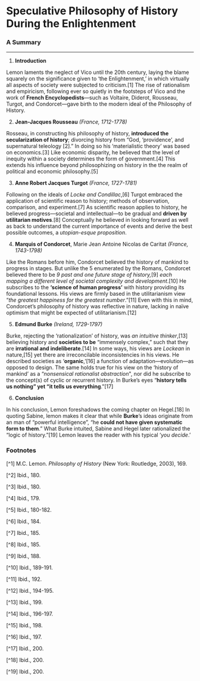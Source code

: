 # Speculative Philosophy of History During the Enlightenment
### A Summary
---
1.	**Introduction**

Lemon laments the neglect of Vico until the 20th century, laying the blame squarely on the significance given to ‘the Enlightenment,’ in which virtually all aspects of society were subjected to criticism.[1]  The rise of rationalism and empiricism, following ever so quietly in the footsteps of Vico and the work of **French Encyclopedists**—such as Voltaire, Diderot, Rousseau, Turgot, and Condorcet—gave birth to the modern ideal of the Philosophy of History.

2.	**Jean-Jacques Rousseau** _(France, 1712-1778)_

Rosseau, in constructing his philosophy of history, **introduced the secularization of history**; divorcing history from “God, ‘providence’, and supernatural teleology [2].”  In doing so his ‘materialistic theory’ was based on economics.[3] Like economic disparity, he believed that the level of inequity within a society determines the form of government.[4] This extends his influence beyond philosophizing on history in the the realm of political and economic philosophy.[5]

3.	**Anne Robert Jacques Turgot** _(France, 1727-1781)_

Following on the ideals of _Locke and Condillac_,[6] Turgot embraced the application of scientific reason to history; methods of observation, comparison, and experiment.[7]  As scientific reason applies to history, he believed progress—societal and intellectual—to be gradual and **driven by utilitarian motives**.[8]  Conceptually he believed in looking forward as well as back to understand the current importance of events and derive the best possible outcomes, a _utopian-esque proposition_.

4.	 **Marquis of Condorcet**, Marie Jean Antoine Nicolas de Caritat _(France, 1743-1798)_

Like the Romans before him, Condorcet believed the history of mankind to progress in stages.  But unlike the 5 enumerated by the Romans, Condorcet believed there to be _9 past and one future stage of history,_[9] _each mapping a different level of societal complexity and development_.[10]  He subscribes to the **‘science of human progress’** with history providing its foundational lessons.  His views are firmly based in the utilitarianism view “_the greatest happiness for the greatest number_.”[11] Even with this in mind, Condorcet’s philosophy of history was reflective in nature, lacking in naïve optimism that might be expected of utilitarianism.[12]

5.	**Edmund Burke** _(Ireland, 1729-1797)_

Burke, rejecting the ‘rationalization’ of history, was _an intuitive thinker_,[13] believing history and **societies to be** “immensely complex,” such that they are **irrational and indeliberate**.[14]  In some ways, his views are _Lockean_ in nature,[15] yet there are irreconcilable inconsistencies in his views.  He described societies as ‘**organic**,’[16] a function of adaptation—evolution—as opposed to design.  The same holds true for his view on the ‘history of mankind’ as a “_nonsensical rationalist abstraction_", nor did he subscribe to the concept(s) of cyclic or recurrent history.  In Burke’s eyes “**history tells us nothing” yet “it tells us everything**."[17]

6.	**Conclusion**

In his conclusion, Lemon foreshadows the coming chapter on Hegel.[18]  In quoting Sabine, lemon makes it clear that while **Burke**’s ideas originate from an man of “powerful intelligence”, “he **could not have given systematic form to them**.”  What Burke intuited, Sabine and Hegel later rationalized the “logic of history.”[19]  Lemon leaves the reader with his typical ‘_you decide_.’

### Footnotes
[^1] M.C. Lemon. _Philosophy of History_ (New York: Routledge, 2003), 169.

[^2] Ibid., 180.

[^3] Ibid., 180.

[^4] Ibid., 179.

[^5] Ibid., 180-182.

[^6] Ibid., 184.

[^7] Ibid., 185.

[^8] Ibid., 185.

[^9] Ibid., 188.

[^10] Ibid., 189-191.

[^11] Ibid., 192.

[^12] Ibid., 194-195.

[^13] Ibid., 199.

[^14] Ibid., 196-197.

[^15] Ibid., 198.

[^16] Ibid., 197.

[^17] Ibid., 200.

[^18] Ibid., 200.

[^19] Ibid., 200.

